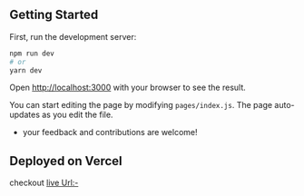 ## Getting Started

First, run the development server:

```bash
npm run dev
# or
yarn dev
```

Open [http://localhost:3000](http://localhost:3000) with your browser to see the result.

You can start editing the page by modifying `pages/index.js`. The page auto-updates as you edit the file.

- your feedback and contributions are welcome!

## Deployed on Vercel

checkout [live Url:-](https://hulumovieapp.vercel.app/)
